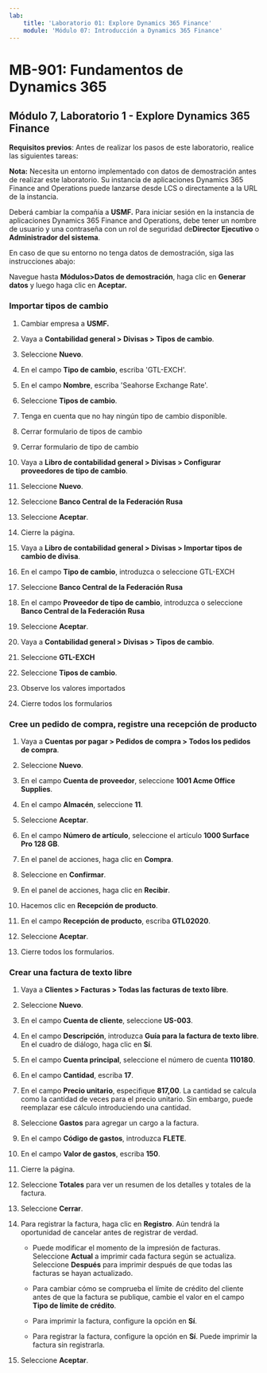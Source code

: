 ```yaml
---
lab:
    title: 'Laboratorio 01: Explore Dynamics 365 Finance'
    module: 'Módulo 07: Introducción a Dynamics 365 Finance'
---
```


# MB-901: Fundamentos de Dynamics 365 
## Módulo 7, Laboratorio 1 - Explore Dynamics 365 Finance 


**Requisitos previos**: Antes de realizar los pasos de este laboratorio, realice las
siguientes tareas: 

**Nota:** Necesita un entorno implementado con datos de demostración antes de realizar
este laboratorio. Su instancia de aplicaciones Dynamics 365 Finance and Operations puede
lanzarse desde LCS o directamente a la URL de la instancia.

Deberá cambiar la compañía a **USMF.** Para iniciar sesión en la instancia de aplicaciones Dynamics 365 Finance and Operations, debe tener un nombre de usuario y una contraseña con un rol de seguridad de**Director Ejecutivo** o **Administrador del sistema**.

En caso de que su entorno no tenga datos de demostración, siga las instrucciones
abajo:

Navegue hasta **Módulos>Datos de demostración**, haga clic en **Generar datos** y luego haga clic en
    **Aceptar.**

### Importar tipos de cambio

1.  Cambiar empresa a **USMF.**

2.  Vaya a **Contabilidad general > Divisas > Tipos de cambio**.

3.  Seleccione **Nuevo**.

4.  En el campo **Tipo de cambio**, escriba 'GTL-EXCH'.

5.  En el campo **Nombre**, escriba 'Seahorse Exchange Rate'.

6.  Seleccione **Tipos de cambio**.

7.  Tenga en cuenta que no hay ningún tipo de cambio disponible.

8.  Cerrar formulario de tipos de cambio

9.  Cerrar formulario de tipo de cambio

10. Vaya a **Libro de contabilidad general > Divisas > Configurar proveedores de tipo de cambio**.

11. Seleccione **Nuevo**.

12. Seleccione **Banco Central de la Federación Rusa**

13. Seleccione **Aceptar**.

14. Cierre la página.

15. Vaya a **Libro de contabilidad general > Divisas > Importar tipos de cambio de divisa**.

16. En el campo **Tipo de cambio**, introduzca o seleccione GTL-EXCH

17. Seleccione **Banco Central de la Federación Rusa**

18. En el campo **Proveedor de tipo de cambio**, introduzca o seleccione **Banco Central de
    la Federación Rusa**

19. Seleccione **Aceptar**.

20. Vaya a **Contabilidad general > Divisas > Tipos de cambio**.

21. Seleccione **GTL-EXCH**

22. Seleccione **Tipos de cambio**.

23. Observe los valores importados

24. Cierre todos los formularios

### Cree un pedido de compra, registre una recepción de producto

1.  Vaya a **Cuentas por pagar > Pedidos de compra > Todos los pedidos de compra**.

2.  Seleccione **Nuevo**.

3.  En el campo **Cuenta de proveedor**, seleccione **1001 Acme Office Supplies**.

4.  En el campo **Almacén**, seleccione **11**.

5.  Seleccione **Aceptar**.

6.  En el campo **Número de artículo**, seleccione el artículo **1000 Surface Pro 128 GB**.

7.  En el panel de acciones, haga clic en **Compra**.

8.  Seleccione en **Confirmar**.

9.  En el panel de acciones, haga clic en **Recibir**.

10. Hacemos clic en **Recepción de producto**.

11. En el campo **Recepción de producto**, escriba **GTL02020**.

12. Seleccione **Aceptar**.

13. Cierre todos los formularios.

### Crear una factura de texto libre

1.  Vaya a **Clientes > Facturas > Todas las facturas de texto libre**.

2.  Seleccione **Nuevo**.

3.  En el campo **Cuenta de cliente**, seleccione **US-003**.

4.  En el campo **Descripción**, introduzca **Guía para la factura de texto libre**. En el
    cuadro de diálogo, haga clic en **Sí**.

5.  En el campo **Cuenta principal**, seleccione el número de cuenta **110180**.

6.  En el campo **Cantidad**, escriba **17**.

7.  En el campo **Precio unitario**, especifique **817,00**. La cantidad se calcula como
    la cantidad de veces para el precio unitario. Sin embargo, puede reemplazar ese
    cálculo introduciendo una cantidad.

8.  Seleccione **Gastos** para agregar un cargo a la factura.

9.  En el campo **Código de gastos**, introduzca **FLETE**.

10. En el campo **Valor de gastos**, escriba **150**.

11. Cierre la página.

12. Seleccione **Totales** para ver un resumen de los detalles y totales de la factura.

13. Seleccione **Cerrar**.

14. Para registrar la factura, haga clic en **Registro**. Aún tendrá la oportunidad de
    cancelar antes de registrar de verdad.

    -  Puede modificar el momento de la impresión de facturas. Seleccione **Actual** a
        imprimir cada factura según se actualiza. Seleccione **Después** para imprimir después de que todas las
        facturas se hayan actualizado.

    -  Para cambiar cómo se comprueba el límite de crédito del cliente antes de que la factura
        se publique, cambie el valor en el campo **Tipo de límite de crédito**.

    -  Para imprimir la factura, configure la opción en **Sí**.

    -  Para registrar la factura, configure la opción en **Sí**. Puede imprimir la
        factura sin registrarla.

15. Seleccione **Aceptar**.
